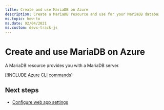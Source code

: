 ```yaml
---
title: Create and use MariaDB on Azure
description: Create a MariaDB resource and use for your MariaDB database. 
ms.topic: how-to
ms.date: 02/04/2021
ms.custom: devx-track-js
---
```


# Create and use MariaDB on Azure

A MariaDB resource provides you with a MariaDB server. 

[!INCLUDE [Azure CLI commands](../../includes/azure-cli-mariadb.md)]

## Next steps

* [Configure web app settings](../configure-web-app-settings.md)

